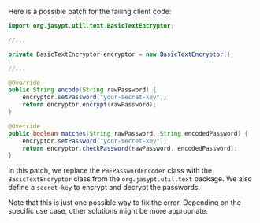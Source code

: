 Here is a possible patch for the failing client code:
```java
import org.jasypt.util.text.BasicTextEncryptor;

//...

private BasicTextEncryptor encryptor = new BasicTextEncryptor();

//...

@Override
public String encode(String rawPassword) {
    encryptor.setPassword("your-secret-key");
    return encryptor.encrypt(rawPassword);
}

@Override
public boolean matches(String rawPassword, String encodedPassword) {
    encryptor.setPassword("your-secret-key");
    return encryptor.checkPassword(rawPassword, encodedPassword);
}
```
In this patch, we replace the `PBEPasswordEncoder` class with the `BasicTextEncryptor` class from the `org.jasypt.util.text` package. We also define a `secret-key` to encrypt and decrypt the passwords.

Note that this is just one possible way to fix the error. Depending on the specific use case, other solutions might be more appropriate.